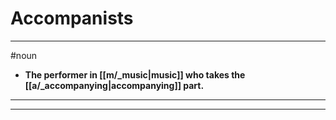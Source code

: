 # Accompanists
---
#noun
- **The performer in [[m/_music|music]] who takes the [[a/_accompanying|accompanying]] part.**
---
---
